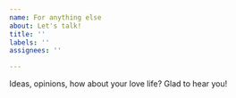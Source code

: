 ```yaml
---
name: For anything else
about: Let's talk!
title: ''
labels: ''
assignees: ''

---
```


Ideas, opinions, how about your love life?
Glad to hear you!
